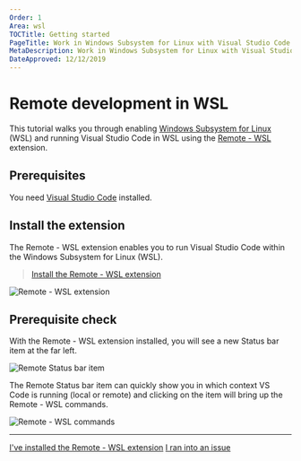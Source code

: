 ```yaml
---
Order: 1
Area: wsl
TOCTitle: Getting started
PageTitle: Work in Windows Subsystem for Linux with Visual Studio Code
MetaDescription: Work in Windows Subsystem for Linux with Visual Studio Code
DateApproved: 12/12/2019
---
```

# Remote development in WSL

This tutorial walks you through enabling [Windows Subsystem for Linux](https://docs.microsoft.com/windows/wsl/install-win10) (WSL) and running Visual Studio Code in WSL using the [Remote - WSL](https://marketplace.visualstudio.com/items?itemName=ms-vscode-remote.remote-wsl) extension.

## Prerequisites

You need [Visual Studio Code](https://code.visualstudio.com/) installed.

## Install the extension

The Remote - WSL extension enables you to run Visual Studio Code within the Windows Subsystem for Linux (WSL).

> <a class="tutorial-install-extension-btn" href="vscode:extension/ms-vscode-remote.remote-wsl">Install the Remote - WSL extension</a>

![Remote - WSL extension](images/wsl/remote-wsl-extension.png)

## Prerequisite check

With the Remote - WSL extension installed, you will see a new Status bar item at the far left.

![Remote Status bar item](images/wsl/remote-status-bar.png)

The Remote Status bar item can quickly show you in which context VS Code is running (local or remote) and clicking on the item will bring up the Remote - WSL commands.

![Remote - WSL commands](images/wsl/remote-wsl-commands.png)

----

<a class="tutorial-next-btn" href="/remote-tutorials/wsl/enable-wsl">I've installed the Remote - WSL extension</a>
<a class="tutorial-feedback-btn" onclick="reportIssue('remote-tutorials-wsl', 'getting-started')" href="javascript:void(0)">I ran into an issue</a>
